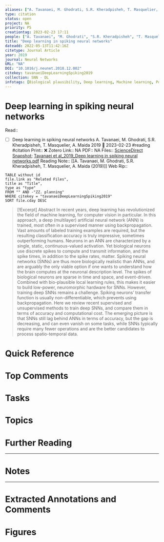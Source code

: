 ```yaml
---
aliases: ["A. Tavanaei, M. Ghodrati, S.R. Kheradpisheh, T. Masquelier, A. Maida (2019)",]
type: citation
status: open
project: NA
priority: P5
creationtag: 2023-02-23 17:11
people: ["A. Tavanaei", "M. Ghodrati", "S.R. Kheradpisheh", "T. Masquelier", "A. Maida"]
title: "Deep learning in spiking neural networks"
dateadd: 2022-05-13T11:42:16Z
citetype: Journal Article
year: 2019
journal: Neural Networks
URL: "NA"
DOI: "10.1016/j.neunet.2018.12.002"
citekey: tavanaeiDeepLearningSpiking2019
collection: SNN - DL
infotags: [Biological plausibility, Deep learning, Machine learning, Power-efficient architecture, Spiking neural network]
---
```


# Deep learning in spiking neural networks
Read:: 
- [ ] Deep learning in spiking neural networks A. Tavanaei, M. Ghodrati, S.R. Kheradpisheh, T. Masquelier, A. Maida 2019 🛫 2023-02-23 #reading #citation
Print::  ❌
Zotero Link:: NA
PDF:: NA
Files:: [ScienceDirect Snapshot](file:///C:%5CUsers%5Cmichaelt%5CInsync%5Cm@tarlton.info%5CGoogle%20Drive%5C06.%20Zotero%5Cstorage%5CEG6AVETB%5CS0893608018303332.html); [Tavanaei et al_2019_Deep learning in spiking neural networks.pdf](file:///C:%5CUsers%5Cmichaelt%5CInsync%5Cm@tarlton.info%5CGoogle%20Drive%5C06.%20Zotero%5Cstorage%5CJA8J5RRY%5CTavanaei%20et%20al_2019_Deep%20learning%20in%20spiking%20neural%20networks.pdf)
Reading Note:: [[A. Tavanaei, M. Ghodrati, S.R. Kheradpisheh, T. Masquelier, A. Maida (2019)]]
Web Rip:: 

```dataview
TABLE without id
file.link as "Related Files",
title as "Title",
type as "type"
FROM "" AND -"ZZ. planning"
WHERE citekey = "tavanaeiDeepLearningSpiking2019" 
SORT file.cday DESC
```


> [!Excerpt] Abstract
> In recent years, deep learning has revolutionized the field of machine learning, for computer vision in particular. In this approach, a deep (multilayer) artificial neural network (ANN) is trained, most often in a supervised manner using backpropagation. Vast amounts of labeled training examples are required, but the resulting classification accuracy is truly impressive, sometimes outperforming humans. Neurons in an ANN are characterized by a single, static, continuous-valued activation. Yet biological neurons use discrete spikes to compute and transmit information, and the spike times, in addition to the spike rates, matter. Spiking neural networks (SNNs) are thus more biologically realistic than ANNs, and are arguably the only viable option if one wants to understand how the brain computes at the neuronal description level. The spikes of biological neurons are sparse in time and space, and event-driven. Combined with bio-plausible local learning rules, this makes it easier to build low-power, neuromorphic hardware for SNNs. However, training deep SNNs remains a challenge. Spiking neurons’ transfer function is usually non-differentiable, which prevents using backpropagation. Here we review recent supervised and unsupervised methods to train deep SNNs, and compare them in terms of accuracy and computational cost. The emerging picture is that SNNs still lag behind ANNs in terms of accuracy, but the gap is decreasing, and can even vanish on some tasks, while SNNs typically require many fewer operations and are the better candidates to process spatio-temporal data.


# Quick Reference

# Top Comments

# Tasks

# Topics


# Further Reading 
 

----
# Notes


----
# Extracted Annotations and Comments


# Figures